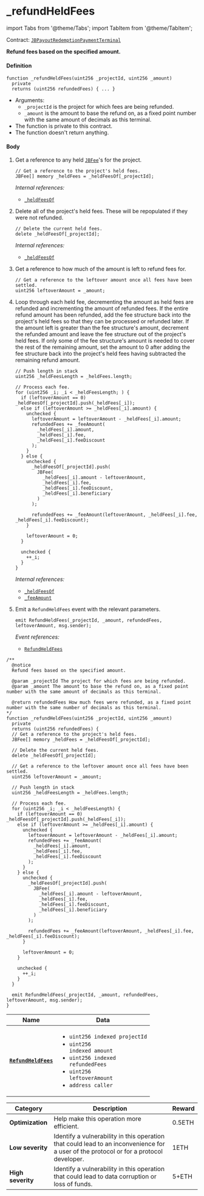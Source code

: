 # _refundHeldFees

import Tabs from '@theme/Tabs';
import TabItem from '@theme/TabItem';

Contract: [`JBPayoutRedemptionPaymentTerminal`](/v4/deprecated/v3/deprecated/or-payment-terminals/or-abstract/jbpayoutredemptionpaymentterminal/README.md)​‌

<Tabs>
<TabItem value="Step by step" label="Step by step">

**Refund fees based on the specified amount.**

#### Definition

```
function _refundHeldFees(uint256 _projectId, uint256 _amount)
  private
  returns (uint256 refundedFees) { ... }
```

* Arguments:
  * `_projectId` is the project for which fees are being refunded.
  * `_amount` is the amount to base the refund on, as a fixed point number with the same amount of decimals as this terminal.
* The function is private to this contract.
* The function doesn't return anything.

#### Body

1.  Get a reference to any held [`JBFee`](/v4/deprecated/v3/api/data-structures/jbfee.md)'s for the project.

    ```
    // Get a reference to the project's held fees.
    JBFee[] memory _heldFees = _heldFeesOf[_projectId];
    ```

    _Internal references:_

    * [`_heldFeesOf`](/v4/deprecated/v3/deprecated/or-payment-terminals/or-abstract/jbpayoutredemptionpaymentterminal/properties/-_heldfeesof.md)
2.  Delete all of the project's held fees. These will be repopulated if they were not refunded.

    ```
    // Delete the current held fees.
    delete _heldFeesOf[_projectId];
    ```

    _Internal references:_

    * [`_heldFeesOf`](/v4/deprecated/v3/deprecated/or-payment-terminals/or-abstract/jbpayoutredemptionpaymentterminal/properties/-_heldfeesof.md)

3.  Get a reference to how much of the amount is left to refund fees for.

    ```
    // Get a reference to the leftover amount once all fees have been settled.
    uint256 leftoverAmount = _amount;
    ```

4.  Loop through each held fee, decrementing the amount as held fees are refunded and incrementing the amount of refunded fees. If the entire refund amount has been refunded, add the fee structure back into the project's held fees so that they can be processed or refunded later. If the amount left is greater than the fee structure's amount, decrement the refunded amount and leave the fee structure out of the project's held fees. If only some of the fee structure's amount is needed to cover the rest of the remaining amount, set the amount to 0 after adding the fee structure back into the project's held fees having subtracted the remaining refund amount.

    ```
    // Push length in stack
    uint256 _heldFeesLength = _heldFees.length;

    // Process each fee.
    for (uint256 _i; _i < _heldFeesLength; ) {
      if (leftoverAmount == 0) _heldFeesOf[_projectId].push(_heldFees[_i]);
      else if (leftoverAmount >= _heldFees[_i].amount) {
        unchecked {
          leftoverAmount = leftoverAmount - _heldFees[_i].amount;
          refundedFees += _feeAmount(
            _heldFees[_i].amount,
            _heldFees[_i].fee,
            _heldFees[_i].feeDiscount
          );
        }
      } else {
        unchecked {
          _heldFeesOf[_projectId].push(
            JBFee(
              _heldFees[_i].amount - leftoverAmount,
              _heldFees[_i].fee,
              _heldFees[_i].feeDiscount,
              _heldFees[_i].beneficiary
            )
          );

          refundedFees += _feeAmount(leftoverAmount, _heldFees[_i].fee, _heldFees[_i].feeDiscount);
        }

        leftoverAmount = 0;
      }

      unchecked {
        ++_i;
      }
    }
    ```

    _Internal references:_

    * [`_heldFeesOf`](/v4/deprecated/v3/deprecated/or-payment-terminals/or-abstract/jbpayoutredemptionpaymentterminal/properties/-_heldfeesof.md)
    * [`_feeAmount`](/v4/deprecated/v3/deprecated/or-payment-terminals/or-abstract/jbpayoutredemptionpaymentterminal/read/-_feeamount.md)

5.  Emit a `RefundHeldFees` event with the relevant parameters.

    ```
    emit RefundHeldFees(_projectId, _amount, refundedFees, leftoverAmount, msg.sender);
    ```

    _Event references:_

    * [`RefundHeldFees`](/v4/deprecated/v3/deprecated/or-payment-terminals/or-abstract/jbpayoutredemptionpaymentterminal/events/refundheldfees.md)

</TabItem>

<TabItem value="Code" label="Code">

```
/**
  @notice
  Refund fees based on the specified amount.

  @param _projectId The project for which fees are being refunded.
  @param _amount The amount to base the refund on, as a fixed point number with the same amount of decimals as this terminal.

  @return refundedFees How much fees were refunded, as a fixed point number with the same number of decimals as this terminal.
*/
function _refundHeldFees(uint256 _projectId, uint256 _amount)
  private
  returns (uint256 refundedFees) {
  // Get a reference to the project's held fees.
  JBFee[] memory _heldFees = _heldFeesOf[_projectId];

  // Delete the current held fees.
  delete _heldFeesOf[_projectId];

  // Get a reference to the leftover amount once all fees have been settled.
  uint256 leftoverAmount = _amount;

  // Push length in stack
  uint256 _heldFeesLength = _heldFees.length;

  // Process each fee.
  for (uint256 _i; _i < _heldFeesLength) {
    if (leftoverAmount == 0) _heldFeesOf[_projectId].push(_heldFees[_i]);
    else if (leftoverAmount >= _heldFees[_i].amount) {
      unchecked {
        leftoverAmount = leftoverAmount - _heldFees[_i].amount;
        refundedFees += _feeAmount(
          _heldFees[_i].amount,
          _heldFees[_i].fee,
          _heldFees[_i].feeDiscount
        );
      }
    } else {
      unchecked {
        _heldFeesOf[_projectId].push(
          JBFee(
            _heldFees[_i].amount - leftoverAmount,
            _heldFees[_i].fee,
            _heldFees[_i].feeDiscount,
            _heldFees[_i].beneficiary
          )
        );

        refundedFees += _feeAmount(leftoverAmount, _heldFees[_i].fee, _heldFees[_i].feeDiscount);
      }

      leftoverAmount = 0;
    }

    unchecked {
      ++_i;
    }
  }

  emit RefundHeldFees(_projectId, _amount, refundedFees, leftoverAmount, msg.sender);
}
```

</TabItem>

<TabItem value="Events" label="Events">

| Name                          | Data                                                                                                                                                                                                                                                                                                                                                                                                                                                                        |
| ----------------------------- | --------------------------------------------------------------------------------------------------------------------------------------------------------------------------------------------------------------------------------------------------------------------------------------------------------------------------------------------------------------------------------------------------------------------------------------------------------------------------- |
| [**`RefundHeldFees`**](/v4/deprecated/v3/deprecated/or-payment-terminals/or-abstract/jbpayoutredemptionpaymentterminal/events/refundheldfees.md)                                         | <ul><li><code>uint256 indexed projectId</code></li><li><code>uint256 indexed amount</code></li><li><code>uint256 indexed refundedFees</code></li><li><code>uint256 leftoverAmount</code></li><li><code>address caller</code></li></ul>        |

</TabItem>

<TabItem value="Bug bounty" label="Bug bounty">

| Category          | Description                                                                                                                            | Reward |
| ----------------- | -------------------------------------------------------------------------------------------------------------------------------------- | ------ |
| **Optimization**  | Help make this operation more efficient.                                                                                               | 0.5ETH |
| **Low severity**  | Identify a vulnerability in this operation that could lead to an inconvenience for a user of the protocol or for a protocol developer. | 1ETH   |
| **High severity** | Identify a vulnerability in this operation that could lead to data corruption or loss of funds.                                        | 5+ETH  |

</TabItem>
</Tabs>
